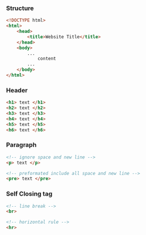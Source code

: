### Structure
```html
<!DOCTYPE html>
<html>
	<head>
		<title>Website Title</title>
	</head>
	<body>
		...
			content
		...
	</body>
</html>
```

### Header
```html
<h1> text </h1>
<h2> text </h2>
<h3> text </h3>
<h4> text </h4>
<h5> text </h5>
<h6> text </h6>
```

### Paragraph
```html
<!-- ignore space and new line -->
<p> text </p>

<!-- preformated include all space and new line -->
<pre> text </pre>
```

### Self Closing tag
```html
<!-- line break -->
<br>

<!-- horizontal rule -->
<hr>


```